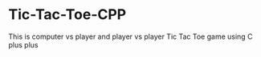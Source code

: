 # Tic-Tac-Toe-CPP
This is computer vs player and player vs player Tic Tac Toe game using C plus plus
